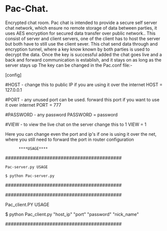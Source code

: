 # Pac-Chat.
Encrypted chat room.
Pac chat is intended to provide a secure self server chat network,
which ensure no remote storage of data between parties, it uses AES
encryption for secured data transfer over public network.. This consist of
server and client servers, one of the client has to host the server but
both have to still use the client sever.
This chat send data through and encryption tunnel, where a key know
known by both parties is used to decrypt the data. Once the key is successful
added the chat goes live and a back and forward communication is establish,
and it stays on as long as the server stays up
 The key can be changed in the Pac.conf file:-


 [config]


#HOST - change this to public IP if you are using it over the internet
HOST = 127.0.0.1

#PORT - any unused port can be used. forward this port if you want to use it over internet
PORT = 777

#PASSWORD - any password
PASSWORD = password

#VIEW - to view the live chat on the server change this to 1
VIEW = 1

Here you can change even the port and ip's if one is using it over
the net, where you still need to forward the port in router configuration

          ****USAGE****
##########################################

	Pac-server.py USAGE

 	$ python Pac-server.py

##########################################



##########################################

  Pac_client.PY USAGE

  $ python Pac_client.py "host_ip" "port" "password" "nick_name"

##########################################
